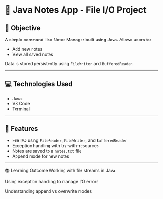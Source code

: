 # 📝 Java Notes App - File I/O Project

## 📌 Objective
A simple command-line Notes Manager built using Java. Allows users to:
- Add new notes
- View all saved notes

Data is stored persistently using `FileWriter` and `BufferedReader`.

---

## 💻 Technologies Used
- Java
- VS Code
- Terminal

---

## 📂 Features
- File I/O using `FileReader`, `FileWriter`, and `BufferedReader`
- Exception handling with try-with-resources
- Notes are saved to a `notes.txt` file
- Append mode for new notes

---

📚 Learning Outcome
Working with file streams in Java

Using exception handling to manage I/O errors

Understanding append vs overwrite modes

